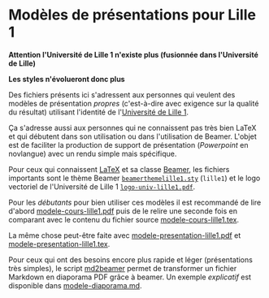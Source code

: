 # Modèles de présentations pour Lille 1

**Attention l'Université de Lille 1 n'existe plus (fusionnée dans l'Université de Lille)**

**Les styles n'évolueront donc plus**

Des fichiers présents ici s'adressent aux personnes qui veulent des modèles de
présentation *propres* (c'est-à-dire avec exigence sur la qualité du résultat)
utilisant l'identité de l'[Université de Lille 1](http://www.univ-lille1.fr).

Ça s'adresse aussi aux personnes qui ne connaissent pas très bien LaTeX et qui
débutent dans son utilisation ou dans l'utilisation de Beamer. L'objet est de
faciliter la production de support de présentation (*Powerpoint* en novlangue)
avec un rendu simple mais spécifique.

Pour ceux qui connaissent [LaTeX](http://www.latex-project.org) et sa classe
[Beamer](https://github.com/josephwright/beamer), les fichiers importants sont
le thème Beamer [`beamerthemelille1.sty`](etc/beamerthemelille1.sty)
(`lille1`) et le logo vectoriel de l'Université de Lille 1
[`logo-univ-lille1.pdf`](img/logo-univ-lille1.pdf).

Pour les *débutants* pour bien utiliser ces modèles il est recommandé de lire
d'abord [modele-cours-lille1.pdf](modele-cours-lille1.pdf) puis de le relire
une seconde fois en comparant avec le contenu du fichier source
[modele-cours-lille1.tex](modele-cours-lille1.tex).

La même chose peut-être faite avec
[modele-presentation-lille1.pdf](modele-presentation-lille1.pdf) et
[modele-presentation-lille1.tex](modele-presentation-lille1.tex).

Pour ceux qui ont des besoins encore plus rapide et léger (présentations très
simples), le script [md2beamer](bin/md2beamer) permet de transformer un
fichier Markdown en diaporama PDF grâce à beamer. Un exemple *explicatif* est
disponible dans [modele-diaporama.md](modele-diaporama.md).
